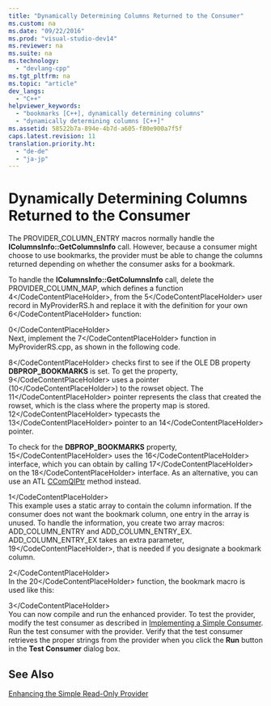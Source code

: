 ```yaml
---
title: "Dynamically Determining Columns Returned to the Consumer"
ms.custom: na
ms.date: "09/22/2016"
ms.prod: "visual-studio-dev14"
ms.reviewer: na
ms.suite: na
ms.technology: 
  - "devlang-cpp"
ms.tgt_pltfrm: na
ms.topic: "article"
dev_langs: 
  - "C++"
helpviewer_keywords: 
  - "bookmarks [C++], dynamically determining columns"
  - "dynamically determining columns [C++]"
ms.assetid: 58522b7a-894e-4b7d-a605-f80e900a7f5f
caps.latest.revision: 11
translation.priority.ht: 
  - "de-de"
  - "ja-jp"
---
```

# Dynamically Determining Columns Returned to the Consumer
The PROVIDER_COLUMN_ENTRY macros normally handle the **IColumnsInfo::GetColumnsInfo** call. However, because a consumer might choose to use bookmarks, the provider must be able to change the columns returned depending on whether the consumer asks for a bookmark.  
  
 To handle the **IColumnsInfo::GetColumnsInfo** call, delete the PROVIDER_COLUMN_MAP, which defines a function <CodeContentPlaceHolder>4\</CodeContentPlaceHolder>, from the <CodeContentPlaceHolder>5\</CodeContentPlaceHolder> user record in MyProviderRS.h and replace it with the definition for your own <CodeContentPlaceHolder>6\</CodeContentPlaceHolder> function:  
  
<CodeContentPlaceHolder>0\</CodeContentPlaceHolder>  
 Next, implement the <CodeContentPlaceHolder>7\</CodeContentPlaceHolder> function in MyProviderRS.cpp, as shown in the following code.  
  
 <CodeContentPlaceHolder>8\</CodeContentPlaceHolder> checks first to see if the OLE DB property **DBPROP_BOOKMARKS** is set. To get the property, <CodeContentPlaceHolder>9\</CodeContentPlaceHolder> uses a pointer (<CodeContentPlaceHolder>10\</CodeContentPlaceHolder>) to the rowset object. The <CodeContentPlaceHolder>11\</CodeContentPlaceHolder> pointer represents the class that created the rowset, which is the class where the property map is stored. <CodeContentPlaceHolder>12\</CodeContentPlaceHolder> typecasts the <CodeContentPlaceHolder>13\</CodeContentPlaceHolder> pointer to an <CodeContentPlaceHolder>14\</CodeContentPlaceHolder> pointer.  
  
 To check for the **DBPROP_BOOKMARKS** property, <CodeContentPlaceHolder>15\</CodeContentPlaceHolder> uses the <CodeContentPlaceHolder>16\</CodeContentPlaceHolder> interface, which you can obtain by calling <CodeContentPlaceHolder>17\</CodeContentPlaceHolder> on the <CodeContentPlaceHolder>18\</CodeContentPlaceHolder> interface. As an alternative, you can use an ATL [CComQIPtr](../vs140/ccomqiptr-class.md) method instead.  
  
<CodeContentPlaceHolder>1\</CodeContentPlaceHolder>  
 This example uses a static array to contain the column information. If the consumer does not want the bookmark column, one entry in the array is unused. To handle the information, you create two array macros: ADD_COLUMN_ENTRY and ADD_COLUMN_ENTRY_EX. ADD_COLUMN_ENTRY_EX takes an extra parameter, <CodeContentPlaceHolder>19\</CodeContentPlaceHolder>, that is needed if you designate a bookmark column.  
  
<CodeContentPlaceHolder>2\</CodeContentPlaceHolder>  
 In the <CodeContentPlaceHolder>20\</CodeContentPlaceHolder> function, the bookmark macro is used like this:  
  
<CodeContentPlaceHolder>3\</CodeContentPlaceHolder>  
 You can now compile and run the enhanced provider. To test the provider, modify the test consumer as described in [Implementing a Simple Consumer](../vs140/implementing-a-simple-consumer.md). Run the test consumer with the provider. Verify that the test consumer retrieves the proper strings from the provider when you click the **Run** button in the **Test Consumer** dialog box.  
  
## See Also  
 [Enhancing the Simple Read-Only Provider](../vs140/enhancing-the-simple-read-only-provider.md)